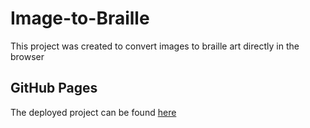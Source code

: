 # Image-to-Braille
This project was created to convert images to braille art directly in the browser

## GitHub Pages
The deployed project can be found [here](https://korosium.github.io/Image-to-Braille/)
